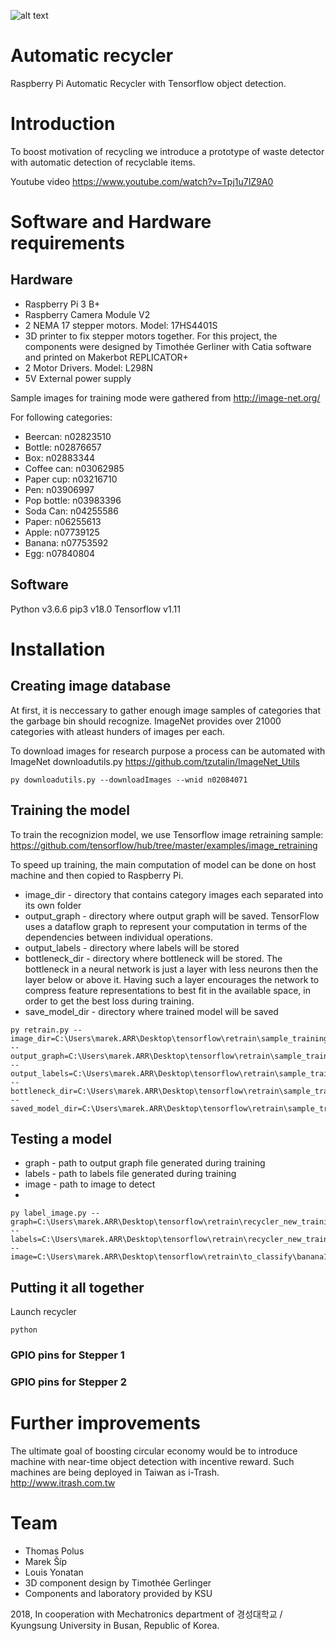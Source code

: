 ![alt text](https://imgur.com/v3OXxFc "Raspberry Pi Automatic recycler")

# Automatic recycler

Raspberry Pi Automatic Recycler with Tensorflow object detection. 

# Introduction

To boost motivation of recycling we introduce a prototype of waste detector with automatic detection of recyclable items. 

Youtube video https://www.youtube.com/watch?v=Tpj1u7IZ9A0

# Software and Hardware requirements

## Hardware
- Raspberry Pi 3 B+ 
- Raspberry Camera Module V2
- 2 NEMA 17 stepper motors. Model: 17HS4401S 
- 3D printer to fix stepper motors together. For this project, the components were designed by Timothée Gerliner with Catia software and printed on Makerbot REPLICATOR+
- 2 Motor Drivers. Model: L298N
- 5V External power supply

Sample images for training mode were gathered from http://image-net.org/

For following categories:
- Beercan: n02823510
- Bottle: n02876657
- Box: n02883344
- Coffee can: n03062985
- Paper cup: n03216710
- Pen: n03906997
- Pop bottle: n03983396
- Soda Can: n04255586
- Paper: n06255613
- Apple: n07739125
- Banana: n07753592
- Egg: n07840804

## Software
Python v3.6.6
pip3 v18.0
Tensorflow v1.11

# Installation 

## Creating image database
At first, it is neccessary to gather enough image samples of categories that the garbage bin should recognize. ImageNet provides over 21000 categories with atleast hunders of images per each. 

To download images for research purpose a process can be automated with ImageNet downloadutils.py https://github.com/tzutalin/ImageNet_Utils

```
py downloadutils.py --downloadImages --wnid n02084071
```

## Training the model

To train the recognizion model, we use Tensorflow image retraining sample: https://github.com/tensorflow/hub/tree/master/examples/image_retraining 

To speed up training, the main computation of model can be done on host machine and then copied to Raspberry Pi.

- image_dir - directory that contains category images each separated into its own folder
- output_graph - directory where output graph will be saved. TensorFlow uses a dataflow graph to represent your computation in terms of the dependencies between individual operations.
- output_labels - directory where labels will be stored
- bottleneck_dir - directory where bottleneck will be stored. The bottleneck in a neural network is just a layer with less neurons then the layer below or above it. Having such a layer encourages the network to compress feature representations to best fit in the available space, in order to get the best loss during training.
- save_model_dir - directory where trained model will be saved

```
py retrain.py --image_dir=C:\Users\marek.ARR\Desktop\tensorflow\retrain\sample_training\flower_photos --output_graph=C:\Users\marek.ARR\Desktop\tensorflow\retrain\sample_training\graph\res1\output_graph.pb --output_labels=C:\Users\marek.ARR\Desktop\tensorflow\retrain\sample_training\labels\res1\output_labels.txt --bottleneck_dir=C:\Users\marek.ARR\Desktop\tensorflow\retrain\sample_training\bottleneck --saved_model_dir=C:\Users\marek.ARR\Desktop\tensorflow\retrain\sample_training\model\res1
```

## Testing a model

- graph - path to output graph file generated during training
- labels - path to labels file generated during training
- image - path to image to detect
- 

```
py label_image.py --graph=C:\Users\marek.ARR\Desktop\tensorflow\retrain\recycler_new_training\graph\res1\output_graph.pb --labels=C:\Users\marek.ARR\Desktop\tensorflow\retrain\recycler_new_training\labels\res1\output_labels.txt --image=C:\Users\marek.ARR\Desktop\tensorflow\retrain\to_classify\banana1.jpg
```

## Putting it all together

Launch recycler

```
python
```

### GPIO pins for Stepper 1

### GPIO pins for Stepper 2

# Further improvements

The ultimate goal of boosting circular economy would be to introduce machine with near-time object detection with incentive reward. Such machines are being deployed in Taiwan as i-Trash. http://www.itrash.com.tw

# Team

- Thomas Polus
- Marek Šíp
- Louis Yonatan
- 3D component design by Timothée Gerlinger
- Components and laboratory provided by KSU

2018, In cooperation with Mechatronics department of 경성대학교 / Kyungsung University in Busan, Republic of Korea.